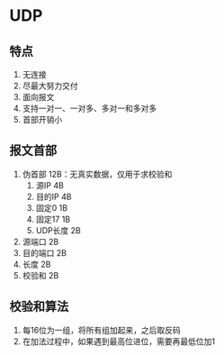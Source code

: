 # UDP

## 特点
1. 无连接
2. 尽最大努力交付
3. 面向报文
4. 支持一对一、一对多、多对一和多对多
5. 首部开销小

## 报文首部
1. 伪首部   12B：无真实数据，仅用于求校验和
   1. 源IP  4B
   2. 目的IP 4B
   3. 固定0 1B
   4. 固定17 1B
   5. UDP长度 2B
2. 源端口   2B
3. 目的端口 2B
4. 长度     2B
5. 校验和   2B

## 校验和算法
1. 每16位为一组，将所有组加起来，之后取反码
2. 在加法过程中，如果遇到最高位进位，需要再最低位加1